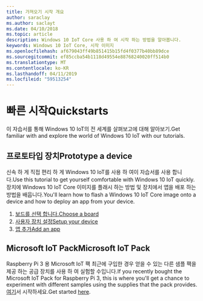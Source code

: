 ```yaml
---
title: 가져오기 시작 개요
author: saraclay
ms.author: saclayt
ms.date: 04/10/2018
ms.topic: article
description: Windows 10 IoT Core 사용 하 여 시작 하는 방법을 알아봅니다.
keywords: Windows 10 IoT Core, 시작 이미지
ms.openlocfilehash: af679043ff49b851415b15fd4f0377b40bb89dce
ms.sourcegitcommit: ef85ccba54b1118d49554e88768240020ff514b0
ms.translationtype: MT
ms.contentlocale: ko-KR
ms.lasthandoff: 04/11/2019
ms.locfileid: "59513254"
---
```

# <a name="quickstarts"></a><span data-ttu-id="c34cc-104">빠른 시작</span><span class="sxs-lookup"><span data-stu-id="c34cc-104">Quickstarts</span></span>

<span data-ttu-id="c34cc-105">이 자습서를 통해 Windows 10 IoT의 전 세계를 살펴보고에 대해 알아보기.</span><span class="sxs-lookup"><span data-stu-id="c34cc-105">Get familiar with and explore the world of Windows 10 IoT with our tutorials.</span></span> 
 
## <a name="prototype-a-device"></a><span data-ttu-id="c34cc-106">프로토타입 장치</span><span class="sxs-lookup"><span data-stu-id="c34cc-106">Prototype a device</span></span>
<span data-ttu-id="c34cc-107">신속 하 게 직접 편리 하 게 Windows 10 IoT를 사용 하 여이 자습서를 사용 합니다.</span><span class="sxs-lookup"><span data-stu-id="c34cc-107">Use this tutorial to get yourself comfortable with Windows 10 IoT quickly.</span></span> <span data-ttu-id="c34cc-108">장치에 Windows 10 IoT Core 이미지를 플래시 하는 방법 및 장치에서 앱을 배포 하는 방법을 배웁니다.</span><span class="sxs-lookup"><span data-stu-id="c34cc-108">You'll learn how to flash a Windows 10 IoT Core image onto a device and how to deploy an app from your device.</span></span>

1. [<span data-ttu-id="c34cc-109">보드를 선택 합니다.</span><span class="sxs-lookup"><span data-stu-id="c34cc-109">Choose a board</span></span>](quickstarter/PrototypeBoards.md)
2.  [<span data-ttu-id="c34cc-110">사용자 장치 설정</span><span class="sxs-lookup"><span data-stu-id="c34cc-110">Setup your device</span></span>](quickstarter/DeviceSetup.md)
3.  [<span data-ttu-id="c34cc-111">앱 추가</span><span class="sxs-lookup"><span data-stu-id="c34cc-111">Add an app</span></span>](quickstarter/DevelopApp.md)

## <a name="microsoft-iot-pack"></a><span data-ttu-id="c34cc-112">Microsoft IoT Pack</span><span class="sxs-lookup"><span data-stu-id="c34cc-112">Microsoft IoT Pack</span></span>
<span data-ttu-id="c34cc-113">Raspberry Pi 3 용 Microsoft IoT 팩 최근에 구입한 경우 얻을 수 있는 다른 샘플 팩을 제공 하는 공급 장치를 사용 하 여 실험할 수입니다.</span><span class="sxs-lookup"><span data-stu-id="c34cc-113">If you recently bought the Microsoft IoT Pack for Raspberry Pi 3, this is where you'll get a chance to experiment with different samples using the supplies that the pack provides.</span></span> <span data-ttu-id="c34cc-114">[여기](adafruitkit.md)서 시작하세요.</span><span class="sxs-lookup"><span data-stu-id="c34cc-114">Get started [here](adafruitkit.md).</span></span>